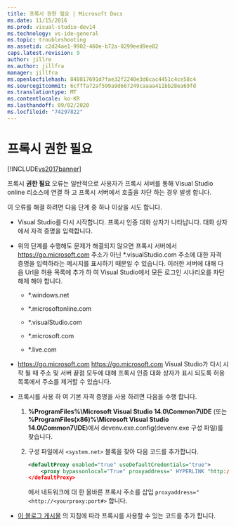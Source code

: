 ```yaml
---
title: 프록시 권한 필요 | Microsoft Docs
ms.date: 11/15/2016
ms.prod: visual-studio-dev14
ms.technology: vs-ide-general
ms.topic: troubleshooting
ms.assetid: c2d24ae1-9902-460e-b72a-0299eed9ee82
caps.latest.revision: 9
author: jillre
ms.author: jillfra
manager: jillfra
ms.openlocfilehash: 848817691d7fae32f2240e3d6cac4451c4ce58c4
ms.sourcegitcommit: 6cfffa72af599a9d667249caaaa411bb28ea69fd
ms.translationtype: MT
ms.contentlocale: ko-KR
ms.lasthandoff: 09/02/2020
ms.locfileid: "74297822"
---
```

# <a name="proxy-authorization-required"></a>프록시 권한 필요
[!INCLUDE[vs2017banner](../../includes/vs2017banner.md)]

프록시 **권한 필요** 오류는 일반적으로 사용자가 프록시 서버를 통해 Visual Studio online 리소스에 연결 하 고 프록시 서버에서 호출을 차단 하는 경우 발생 합니다.

이 오류를 해결 하려면 다음 단계 중 하나 이상을 시도 합니다.

- Visual Studio를 다시 시작합니다. 프록시 인증 대화 상자가 나타납니다. 대화 상자에서 자격 증명을 입력합니다.

- 위의 단계를 수행해도 문제가 해결되지 않으면 프록시 서버에서 https://go.microsoft.com 주소가 아닌 *.visualStudio.com 주소에 대한 자격 증명을 입력하라는 메시지를 표시하기 때문일 수 있습니다. 이러한 서버에 대해 다음 Url을 허용 목록에 추가 하 여 Visual Studio에서 모든 로그인 시나리오를 차단 해제 해야 합니다.

  - *.windows.net

  - *.microsoftonline.com

  - *.visualStudio.com

  - *.microsoft.com

  - *.live.com

- https://go.microsoft.com https://go.microsoft.com Visual Studio가 다시 시작 될 때 주소 및 서버 끝점 모두에 대해 프록시 인증 대화 상자가 표시 되도록 허용 목록에서 주소를 제거할 수 있습니다.

- 프록시를 사용 하 여 기본 자격 증명을 사용 하려면 다음을 수행 합니다.

   1. **%ProgramFiles%\Microsoft Visual Studio 14.0\Common7\IDE** (또는 **%ProgramFiles(x86)%\Microsoft Visual Studio 14.0\Common7\IDE**)에서 devenv.exe.config(devenv.exe 구성 파일)를 찾습니다.

   2. 구성 파일에서 `<system.net>` 블록을 찾아 다음 코드를 추가합니다.

      ```xml
      <defaultProxy enabled="true" useDefaultCredentials="true">
          <proxy bypassonlocal="True" proxyaddress=" HYPERLINK "http://<yourproxy:port#" http://<yourproxy:port#>"/>
      </defaultProxy>
      ```

      에서 네트워크에 대 한 올바른 프록시 주소를 삽입 `proxyaddress="<http://<yourproxy:port#>` 합니다.

- [이 블로그 게시물](https://blogs.msdn.microsoft.com/rido/2010/05/06/how-to-connect-to-tfs-through-authenticated-web-proxy/) 의 지침에 따라 프록시를 사용할 수 있는 코드를 추가 합니다.
